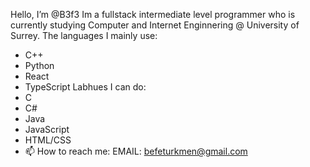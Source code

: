 Hello, I’m @B3f3
Im a fullstack intermediate level programmer who is currently studying Computer and Internet Enginnering @ University of Surrey.
The languages I mainly use:
- C++
- Python
- React
- TypeScript
Labhues I can do:
- C
- C#
- Java
- JavaScript
- HTML/CSS
- 📫 How to reach me:
    EMAIL: befeturkmen@gmail.com
